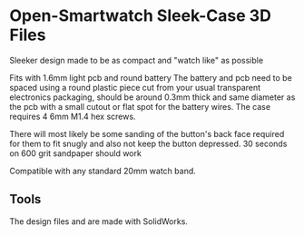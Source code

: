# Open-Smartwatch Sleek-Case 3D Files
Sleeker design made to be as compact and "watch like" as possible

Fits with 1.6mm light pcb and round battery
The battery and pcb need to be spaced using a round plastic piece cut from your usual transparent electronics packaging, should be around 0.3mm thick and same diameter as the pcb with a small cutout or flat spot for the battery wires.
The case requires 4 6mm M1.4 hex screws.

There will most likely be some sanding of the button's back face required for them to fit snugly and also not keep the button depressed. 30 seconds on 600 grit sandpaper should work

Compatible with any standard 20mm watch band.

## Tools

The design files and are made with SolidWorks.

